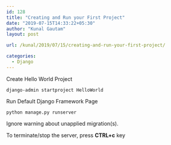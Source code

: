 ```yaml
---
id: 128
title: "Creating and Run your First Project"
date: "2019-07-15T14:33:22+05:30"
author: "Kunal Gautam"
layout: post

url: /kunal/2019/07/15/creating-and-run-your-first-project/

categories:
  - Django
---
```


Create Hello World Project

`django-admin startproject HelloWorld`

Run Default Django Framework Page

`python manage.py runserver`

Ignore warning about unapplied migration(s).

To terminate/stop the server, press **CTRL+c** key
